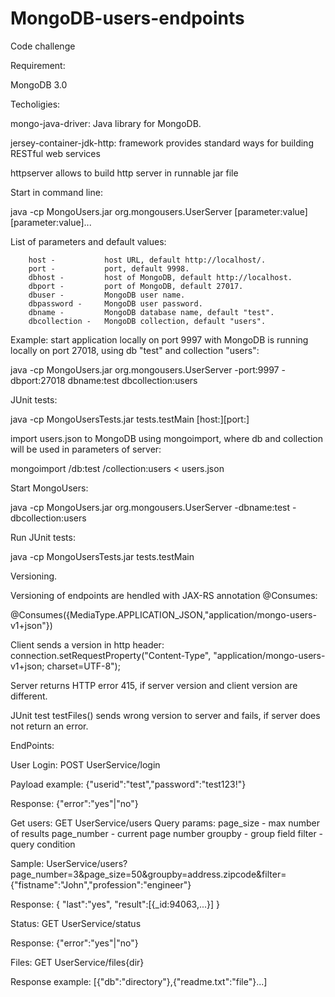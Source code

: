 # MongoDB-users-endpoints
Code challenge


Requirement:

MongoDB 3.0

Techoligies:

mongo-java-driver: Java library for MongoDB.

jersey-container-jdk-http: framework provides standard ways for building RESTful web services

httpserver allows to build http server in runnable jar file



Start in command line:

java -cp MongoUsers.jar org.mongousers.UserServer [parameter:value] [parameter:value]...

List of parameters and default values:

		host -           host URL, default http://localhost/.
		port - 	         port, default 9998.
		dbhost -         host of MongoDB, default http://localhost.
		dbport -         port of MongoDB, default 27017.
		dbuser -         MongoDB user name.
		dbpassword -     MongoDB user password.
		dbname -         MongoDB database name, default "test".
		dbcollection -	 MongoDB collection, default "users".
		
Example: start application locally on port 9997 with MongoDB is running locally on port 27018, 
using db "test" and collection "users":

java -cp MongoUsers.jar org.mongousers.UserServer -port:9997 -dbport:27018 dbname:test dbcollection:users
		

JUnit tests:

java -cp MongoUsersTests.jar tests.testMain [host:<server-host>][port:<server-port>]

import users.json to MongoDB using mongoimport, where db and collection will be used in parameters of server:

mongoimport /db:test /collection:users < users.json

Start MongoUsers:

java -cp MongoUsers.jar org.mongousers.UserServer -dbname:test -dbcollection:users

Run JUnit tests:

java -cp MongoUsersTests.jar tests.testMain


Versioning.

Versioning of endpoints are hendled with JAX-RS annotation @Consumes:

@Consumes({MediaType.APPLICATION_JSON,"application/mongo-users-v1+json"})

Client sends a version in http header:
connection.setRequestProperty("Content-Type", "application/mongo-users-v1+json; charset=UTF-8");

Server returns HTTP error 415, if server version and client version are different.

JUnit test testFiles() sends wrong version to server and fails, if server does not return an error.


EndPoints:

User Login:
POST
UserService/login

Payload example: {"userid":"test","password":"test123!"}

Response: {"error":"yes"|"no"}

Get users:
GET
UserService/users
Query params: 
page_size - max number of results
page_number - current page number
groupby - group field
filter - query condition

Sample: 
UserService/users?page_number=3&page_size=50&groupby=address.zipcode&filter={"fistname":"John","profession":"engineer"}

Response:
{
"last":"yes",
"result":[{_id:94063,...}]
}

Status:
GET
UserService/status

Response: {"error":"yes"|"no"}

Files:
GET
UserService/files{dir}

Response example:
[{"db":"directory"},{"readme.txt":"file"}...]

